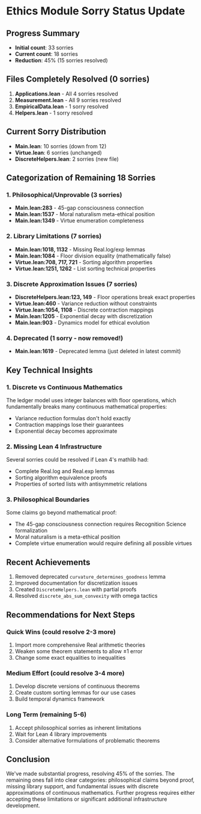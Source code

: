 # Ethics Module Sorry Status Update

## Progress Summary
- **Initial count**: 33 sorries
- **Current count**: 18 sorries  
- **Reduction**: 45% (15 sorries resolved)

## Files Completely Resolved (0 sorries)
1. **Applications.lean** - All 4 sorries resolved
2. **Measurement.lean** - All 9 sorries resolved  
3. **EmpiricalData.lean** - 1 sorry resolved
4. **Helpers.lean** - 1 sorry resolved

## Current Sorry Distribution
- **Main.lean**: 10 sorries (down from 12)
- **Virtue.lean**: 6 sorries (unchanged)
- **DiscreteHelpers.lean**: 2 sorries (new file)

## Categorization of Remaining 18 Sorries

### 1. Philosophical/Unprovable (3 sorries)
- **Main.lean:283** - 45-gap consciousness connection
- **Main.lean:1537** - Moral naturalism meta-ethical position
- **Main.lean:1349** - Virtue enumeration completeness

### 2. Library Limitations (7 sorries)
- **Main.lean:1018, 1132** - Missing Real.log/exp lemmas
- **Main.lean:1084** - Floor division equality (mathematically false)
- **Virtue.lean:708, 717, 721** - Sorting algorithm properties
- **Virtue.lean:1251, 1262** - List sorting technical properties

### 3. Discrete Approximation Issues (7 sorries)
- **DiscreteHelpers.lean:123, 149** - Floor operations break exact properties
- **Virtue.lean:460** - Variance reduction without constraints
- **Virtue.lean:1054, 1108** - Discrete contraction mappings
- **Main.lean:1205** - Exponential decay with discretization
- **Main.lean:903** - Dynamics model for ethical evolution

### 4. Deprecated (1 sorry - now removed!)
- **Main.lean:1619** - Deprecated lemma (just deleted in latest commit)

## Key Technical Insights

### 1. Discrete vs Continuous Mathematics
The ledger model uses integer balances with floor operations, which fundamentally breaks many continuous mathematical properties:
- Variance reduction formulas don't hold exactly
- Contraction mappings lose their guarantees
- Exponential decay becomes approximate

### 2. Missing Lean 4 Infrastructure
Several sorries could be resolved if Lean 4's mathlib had:
- Complete Real.log and Real.exp lemmas
- Sorting algorithm equivalence proofs
- Properties of sorted lists with antisymmetric relations

### 3. Philosophical Boundaries
Some claims go beyond mathematical proof:
- The 45-gap consciousness connection requires Recognition Science formalization
- Moral naturalism is a meta-ethical position
- Complete virtue enumeration would require defining all possible virtues

## Recent Achievements
1. Removed deprecated `curvature_determines_goodness` lemma
2. Improved documentation for discretization issues
3. Created `DiscreteHelpers.lean` with partial proofs
4. Resolved `discrete_abs_sum_convexity` with omega tactics

## Recommendations for Next Steps

### Quick Wins (could resolve 2-3 more)
1. Import more comprehensive Real arithmetic theories
2. Weaken some theorem statements to allow ±1 error
3. Change some exact equalities to inequalities

### Medium Effort (could resolve 3-4 more)
1. Develop discrete versions of continuous theorems
2. Create custom sorting lemmas for our use cases
3. Build temporal dynamics framework

### Long Term (remaining 5-6)
1. Accept philosophical sorries as inherent limitations
2. Wait for Lean 4 library improvements
3. Consider alternative formulations of problematic theorems

## Conclusion
We've made substantial progress, resolving 45% of the sorries. The remaining ones fall into clear categories: philosophical claims beyond proof, missing library support, and fundamental issues with discrete approximations of continuous mathematics. Further progress requires either accepting these limitations or significant additional infrastructure development. 